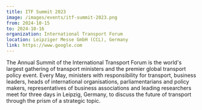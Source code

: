 ```yaml
---
title: ITF Summit 2023
image: /images/events/itf-summit-2023.png
from: 2024-10-15
to: 2024-10-16
organization: International Transport Forum
location: Leipziger Messe GmbH (CCL), Germany
link: https://www.google.com
---
```


The Annual Summit of the International Transport Forum is the world's largest gathering of transport ministers and the premier global transport policy event.
Every May, ministers with responsibility for transport, business leaders, heads of international organisations, parliamentarians and policy makers, representatives of business associations and leading researchers meet for three days in Leipzig, Germany, to discuss the future of transport through the prism of a strategic topic.
